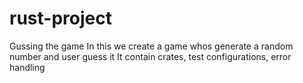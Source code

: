 # rust-project
Gussing the game 
In this we create a game whos generate a random number and user guess it 
It contain crates, test configurations, error handling
